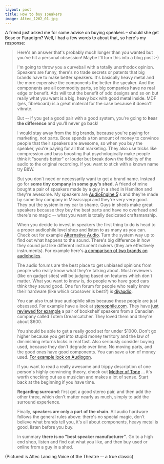 ```yaml
---
layout: post
title: How to buy speakers
image: Altec_1202_01.jpg
---
```



A friend just asked me for some advise on buying speakers – should she get Bose or Paradigm? Well, I had a few words to about that, so here's my response:

<blockquote>

Here's an answer that's probably much longer than you wanted but you've hit a personal obsession! Maybe I'll turn this into a blog post :-)

I'm going to throw you a curveball with a totally unorthodox opinion. Speakers are funny, there's no trade secrets or patents that big brands have to make better speakers. It's basically heavy metal and the more expensive the components the better the speaker. And the components are all commodity parts, so big companies have no real edge or benefit. Ads will tout the benefit of odd designs and so on but really what you want is a big, heavy box with good metal inside. MDF (yes, fibreboard) is a great material for the case because it doesn't vibrate.

But -- if you get a good pair with a good system, you're going to <strong>hear the difference</strong> and you'll never go back!

I would stay away from the big brands, because you're paying for marketing, not parts. Bose spends a ton amount of money to convince people that their speakers are awesome, so when you buy the speaker, you're paying for all that marketing. They also use tricks like compression and bass boosting that psychologically make people think it "sounds better" or louder but break down the fidelity of the audio to the original recording. If you want to stick with a known name try B&amp;W.

But you don't need or necessarily want to get a brand name. Instead go for <strong>some tiny company in some guy's shed</strong>. A friend of mine bought a pair of speakers made by a guy in a shed in Hamilton and they're awesome. My speakers are <a href="http://audioengineusa.com/Store/Audioengine-5">AudioEngine 5</a>'s and they're made by some tiny company in Mississippi and they're very very good. They put the system in my car to shame. Guys in sheds make great speakers because they buy the best parts and have no overhead and there's no magic -- what you want is totally dedicated craftsmanship.

When you decide to invest in speakers the first thing to do is head to a proper audiophile level shop and listen to as many as you can. Check out for example <a href="http://www.alternativeaudio.ca/">Alternative Audio</a>. Turn the system way up to find out what happens to the sound. There's big difference in how they sound just like different instrument makers (they are effectively instruments). For example here's <a href="http://forums.audioholics.com/forums/showthread.php?t=11123">a comparison of two brands on audioholics</a>.

The audio forums are the best place to get unbiased opinions from people who really know what they're talking about. Most reviewers (like on gadget sites) will be judging based on features which don't matter. What you want to know is, do people who have good ears think they sound good. One fun forum for people who really know their hardware (like which crossover is best?) is <a href="http://www.diyaudio.com/forums/multi-way/">diyaudio</a>.

You can also trust true audiophile sites because those people are just obsessed. For example have a look at <a href="http://www.stereophile.com/">stereophile.com</a>. They have <a href="http://www.stereophile.com/category/budget-component-reviews/">just reviewed for example</a> a pair of bookshelf speakers from a Canadian company called Totem Dreamcatcher. They loved them and they're about $600.

You should be able to get a really good set for under $1000. Don't go higher because you get into stupid money territory and the law of diminishing returns kicks in real fast. Also seriously consider buying used, because they don't degrade over time. No moving parts, and the good ones have good components. You can save a ton of money used. <a href="http://cgi.audiogon.com/cgi-bin/cl.pl?spkrfull&amp;1312119968">For example look on Audiogon</a>.

If you want to read a really awesome and trippy description of one person's highly convincing theory, check out <a href="http://www.mother-of-tone.com/mother.htm">Mother of Tone</a> ... it's worth checking out as a musician and makes a lot of sense. Start back at the beginning if you have time.

<strong>Regarding surround</strong>: first get a good stereo pair, and then add the other three, which don't matter nearly as much, simply to add the surround experience.

Finally, <strong>speakers are only a part of the chain</strong>. All audio hardware follows the general rules above: there's no special magic, don't believe what brands tell you, it's all about components, heavy metal is good, listen before you buy.

In summary <strong>there is no "best speaker manufacturer"</strong>. Go to a high end shop, listen and find out what you like, and then buy used or online from a guy in a shed.

</blockquote>

(Pictured is Altec Lancing Voice of the Theatre -- a true classic)
